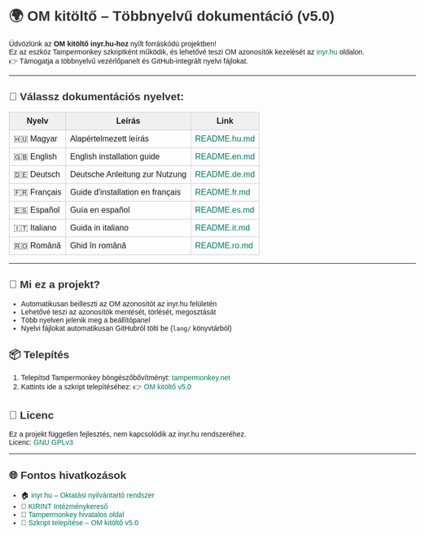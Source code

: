 <!DOCTYPE html>
<html lang="hu">
<head>
  <meta charset="UTF-8">
  <title>OM kitöltő – Többnyelvű dokumentáció (v5.0)</title>
  <style>
    body { font-family: sans-serif; max-width: 800px; margin: auto; padding: 20px; }
    table { border-collapse: collapse; width: 100%; margin-top: 1em; }
    th, td { border: 1px solid #ccc; padding: 8px; }
    th { background-color: #f0f0f0; }
    h1, h2, h3 { color: #333; }
    a { color: #007b5e; text-decoration: none; }
    a:hover { text-decoration: underline; }
  </style>
</head>
<body>

<h1>🌍 OM kitöltő – Többnyelvű dokumentáció (v5.0)</h1>

<p>Üdvözlünk az <strong>OM kitöltő inyr.hu-hoz</strong> nyílt forráskódú projektben!<br>
Ez az eszköz Tampermonkey szkriptként működik, és lehetővé teszi OM azonosítók kezelését az <a href="https://www.inyr.hu/" target="_blank">inyr.hu</a> oldalon.<br>
👉 Támogatja a többnyelvű vezérlőpanelt és GitHub-integrált nyelvi fájlokat.</p>

<hr>

<h2>📘 Válassz dokumentációs nyelvet:</h2>

<table>
  <tr>
    <th>Nyelv</th>
    <th>Leírás</th>
    <th>Link</th>
  </tr>
  <tr>
    <td>🇭🇺 Magyar</td>
    <td>Alapértelmezett leírás</td>
    <td><a href="readme/README.hu.md" target="_blank">README.hu.md</a></td>
  </tr>
  <tr>
    <td>🇬🇧 English</td>
    <td>English installation guide</td>
    <td><a href="readme/README.en.md" target="_blank">README.en.md</a></td>
  </tr>
  <tr>
    <td>🇩🇪 Deutsch</td>
    <td>Deutsche Anleitung zur Nutzung</td>
    <td><a href="readme/README.de.md" target="_blank">README.de.md</a></td>
  </tr>
  <tr>
    <td>🇫🇷 Français</td>
    <td>Guide d'installation en français</td>
    <td><a href="readme/README.fr.md" target="_blank">README.fr.md</a></td>
  </tr>
  <tr>
    <td>🇪🇸 Español</td>
    <td>Guía en español</td>
    <td><a href="readme/README.es.md" target="_blank">README.es.md</a></td>
  </tr>
  <tr>
    <td>🇮🇹 Italiano</td>
    <td>Guida in italiano</td>
    <td><a href="readme/README.it.md" target="_blank">README.it.md</a></td>
  </tr>
  <tr>
    <td>🇷🇴 Română</td>
    <td>Ghid în română</td>
    <td><a href="readme/README.ro.md" target="_blank">README.ro.md</a></td>
  </tr>
</table>

<hr>

<h2>🧩 Mi ez a projekt?</h2>
<ul>
  <li>Automatikusan beilleszti az OM azonosítót az inyr.hu felületén</li>
  <li>Lehetővé teszi az azonosítók mentését, törlését, megosztását</li>
  <li>Több nyelven jelenik meg a beállítópanel</li>
  <li>Nyelvi fájlokat automatikusan GitHubról tölti be (<code>lang/</code> könyvtárból)</li>
</ul>

<h2>📦 Telepítés</h2>
<ol>
  <li>Telepítsd Tampermonkey böngészőbővítményt: <a href="https://www.tampermonkey.net/" target="_blank">tampermonkey.net</a></li>
  <li>Kattints ide a szkript telepítéséhez:  
    👉 <a href="https://raw.githubusercontent.com/acsdaniel87/OM-autofill/main/OM%20kit%C3%B6lt%C5%91%20inyr.hu-hoz-5.0.user.js" target="_blank">OM kitöltő v5.0</a>
  </li>
</ol>

<h2>📜 Licenc</h2>
<p>
Ez a projekt független fejlesztés, nem kapcsolódik az inyr.hu rendszeréhez.<br>
Licenc: <a href="https://www.gnu.org/licenses/gpl-3.0.html" target="_blank">GNU GPLv3</a>
</p>

<hr>

<h2>🌐 Fontos hivatkozások</h2>
<ul>
  <li>🏠 <a href="https://www.inyr.hu/" target="_blank">inyr.hu – Oktatási nyilvántartó rendszer</a></li>
  <li>🏫 <a href="https://kirint.kir.hu/IntezmenyKereso/" target="_blank">KIRINT Intézménykereső</a></li>
  <li>🧩 <a href="https://www.tampermonkey.net/" target="_blank">Tampermonkey hivatalos oldal</a></li>
  <li>📜 <a href="https://raw.githubusercontent.com/acsdaniel87/OM-autofill/main/OM%20kit%C3%B6lt%C5%91%20inyr.hu-hoz-5.0.user.js" target="_blank">Szkript telepítése – OM kitöltő v5.0</a></li>
</ul>

</body>
</html>
